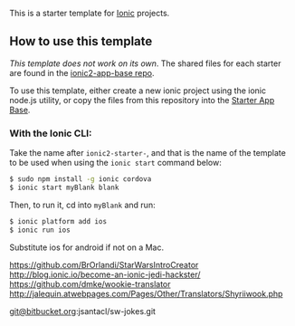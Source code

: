 This is a starter template for [Ionic](http://ionicframework.com/docs/) projects.

## How to use this template

*This template does not work on its own*. The shared files for each starter are found in the [ionic2-app-base repo](https://github.com/driftyco/ionic2-app-base).

To use this template, either create a new ionic project using the ionic node.js utility, or copy the files from this repository into the [Starter App Base](https://github.com/driftyco/ionic2-app-base).

### With the Ionic CLI:

Take the name after `ionic2-starter-`, and that is the name of the template to be used when using the `ionic start` command below:

```bash
$ sudo npm install -g ionic cordova
$ ionic start myBlank blank
```

Then, to run it, cd into `myBlank` and run:

```bash
$ ionic platform add ios
$ ionic run ios
```

Substitute ios for android if not on a Mac.

https://github.com/BrOrlandi/StarWarsIntroCreator
http://blog.ionic.io/become-an-ionic-jedi-hackster/
https://github.com/dmke/wookie-translator
http://jalequin.atwebpages.com/Pages/Other/Translators/Shyriiwook.php

git@bitbucket.org:jsantacl/sw-jokes.git
